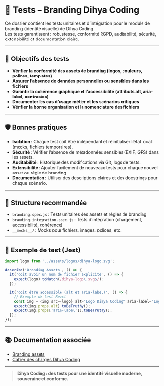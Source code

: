 # 🧪 Tests – Branding Dihya Coding

Ce dossier contient les tests unitaires et d’intégration pour le module de branding (identité visuelle) de Dihya Coding.  
Les tests garantissent : robustesse, conformité RGPD, auditabilité, sécurité, extensibilité et documentation claire.

---

## 🎯 Objectifs des tests

- **Vérifier la conformité des assets de branding (logos, couleurs, polices, templates)**
- **Assurer l’absence de données personnelles ou sensibles dans les fichiers**
- **Garantir la cohérence graphique et l’accessibilité (attributs alt, aria-label, contrastes)**
- **Documenter les cas d’usage métier et les scénarios critiques**
- **Vérifier la bonne organisation et la nomenclature des fichiers**

---

## 🛡️ Bonnes pratiques

- **Isolation** : Chaque test doit être indépendant et réinitialiser l’état local (mocks, fichiers temporaires).
- **Sécurité** : Vérifier l’absence de métadonnées sensibles (EXIF, GPS) dans les assets.
- **Auditabilité** : Historique des modifications via Git, logs de tests.
- **Extensibilité** : Ajouter facilement de nouveaux tests pour chaque nouvel asset ou règle de branding.
- **Documentation** : Utiliser des descriptions claires et des docstrings pour chaque scénario.

---

## 📝 Structure recommandée

- `branding.spec.js` : Tests unitaires des assets et règles de branding
- `branding.integration.spec.js` : Tests d’intégration (chargement, accessibilité, cohérence)
- `__mocks__/` : Mocks pour fichiers, images, polices, etc.

---

## 🧩 Exemple de test (Jest)

```js
import logo from '../assets/logos/dihya-logo.svg';

describe('Branding Assets', () => {
  it('doit avoir un nom de fichier explicite', () => {
    expect(logo).toMatch(/dihya-logo\.svg$/);
  });

  it('doit être accessible (alt et aria-label)', () => {
    // Exemple de test React
    const img = <img src={logo} alt="Logo Dihya Coding" aria-label="Logo Dihya Coding" />;
    expect(img.props.alt).toBeTruthy();
    expect(img.props['aria-label']).toBeTruthy();
  });
});
```

---

## 📚 Documentation associée

- [Branding assets](../assets/README.md)
- [Cahier des charges Dihya Coding](../../../../docs/user_guide/README.md)

---

> **Dihya Coding : des tests pour une identité visuelle moderne, souveraine et conforme.**